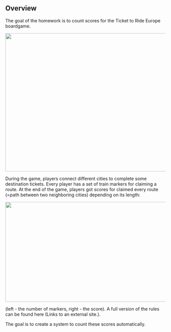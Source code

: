 ## Overview
The goal of the homework is to count scores for the Ticket to Ride Europe boardgame. 

<p align="center">
  <img width="725" height="435" src="https://github.com/bcd8697/intro-to-CV/tree/main/homework1/src_img/ann_1.png">
</p>

During the game, players connect different cities to complete some destination tickets. Every player has a set of train markers for claiming a route. 
At the end of the game, players got scores for claimed every route (=path between two neighboring cities) depending on its length:

<p align="center">
  <img width="574" height="314" src="https://github.com/bcd8697/intro-to-CV/tree/main/homework1/src_img/ann_2.png">
</p>

(left - the number of markers, right - the score). A full version of the rules can be found here (Links to an external site.).

The goal is to create a system to count these scores automatically.
